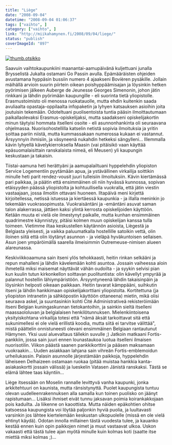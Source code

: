 ```yaml
---
title: "Liège"
date: "2008-09-04"
datetime: "2008-09-04 01:06:37"
tags: ["vaihto", ]
category: ["vaihto", ]
link: "http://miikahamynen.fi/2008/09/04/liege/"
status: "publish"
coverImageId: "897"
---
```


[![](/uploads/2008/09/thumb.otsikko7.jpg "thumb.otsikko")](http://miikahamynen.fi/2008/09/04/liege/thumb-otsikko-24/)

Saavuin vaihtokaupunkiini maanantai-aamupäivänä kuljettuani junalla Brysselistä Jukalta ostamani Go Passin avulla. Epämääräisten ohjeiden avustamana hyppäsin bussiin numero 4 ajaakseni Bovièren pysäkille. Jollain mäihällä arvioin suurin piirtein oikean poishyppäämisajan ja löysinkin hetken pyörimisen jälkeen Auberge de Jeunesse Georges Simenonin, johon jätin rinkkani ja lähdin pyörimään kaupungille - eli suorinta tietä yliopistolle. Erasmustoimisto oli menossa ruokatauolle, mutta ehdin kuitenkin saada avuliaalta opastaja-oppilaalta infopaketin ja lyhyen katsauksen asioihin joita joutuisin tekemään. Odoteltuani puolisentoista tuntia pääsin ilmoittautumaan paikallaolevaksi Erasmus-opiskelijaksi, mutta saadakseni opiskelijakortin minun täytyisi hommata itselleni osoite - eli asunnonhankinta oli seuraavana ohjelmassa. Nuorisohostellilla katselin netistä sopivia ilmoituksia ja yritin soittaa pariin niistä, mutta kummassakaan numerossa kukaan ei vastannut. Ärsyynnyin ihmisiin, ja väsyneenä nukahdin hetkeksi sängylleni... Illemmalla kävin lyhyellä kävelykierroksella Maasin (vai pitäisikö vaan käyttää epäsuomalaisittain ranskalaista nimeä, eli Meusen) yli kaupungin keskustaan ja takaisin.

Tiistai-aamuna heti herättyäni ja aamupalailtuani hyppelehdin yliopiston Service Logementiin pyytämään apua, ja ystävällinen virkailija soittikin minulle heti parit rendez-vousit juuri tulleisiin ilmoituksiin. Kävin kiertämässä pari paikkaa, ja päätin että ensimmäinen oli niin hyvässä kunnossa, sopivan etäisyyden päässä yliopistolta ja kohtuullisella vuokralla, että jätin viestin vastaajaan, jossa ilmoitin ottavani huoneen. Iltapäivä meni kirjettä kirjoitellessa, netissä istuessa ja kiertäessä kaupunkia - ja illalla meninkin jo tekemään vuokrasopimusta. Vuokraisäntäni ja -emäntäni asuvat saman talon alakerrassa, jättäen kaksi ylintä kerrosta opiskelijoiden käyttöön. Ketään muuta ei vielä ole ilmestynyt paikalle, mutta kunhan ensimmäinen quadrimestre käynnistyy, pitäisi kolmen muun opiskelijan kanssa tulla toimeen. Vietimme iltaa keskustellen käytännön asioista, Liègestä ja Belgiasta yleisesti, ja vaikka paluumatkalla hostellille satoikin vettä, olin iloinen siitä että olin löytänyt asunnon - ja vieläpä hyväkuntoisen sellaisen. Asun joen ympäröimällä saarella ilmeisimmin Outremeuse-nimisen alueen alareunassa.

Keskiviikkoaamuna sain itseni ylös tehokkaasti, heitin rinkan selkääni ja repun mahalleni ja lähdin kävelemään kohti asuntoa. Jossain vaiheessa aloin ihmetellä miksi maisemat näyttävät vähän oudoilta - ja syykin selvisi pian kun kuulin tutun kirkonkellon soittavan puolituntista: olin kävellyt ympyrää ja palannut hostellin lähiympäristöön. Ärsyyntyneenä lähdin takaisinpäin ja löysinkin helposti oikeaan paikkaan. Heitin tavarat kämppääni, suihkutin itseni ja lähdin hankkimaan opiskelijakorttiani yliopistolta. Kortitettuna (ja yliopiston intranetin ja sähköpostin käyttöön ottaneena) mietin, mikä olisi seuraava askel, ja suuntasinkin kohti Cité Administrativeä rekisteröimään itseni Belgian kuningaskunnan tietokantoihin, ja sainkin sieltä itselleni maassaololuvan ja belgialaisen henkilötunnuksen. Mielenkiintoisena yksityiskohtana virkailija totesi että "nämä äksät tarkoittavat sitä että sukunimellesi ei ole vielä erillistä koodia, mutta siitä ei tarvitse välittää", mistä päättelin onnistuneesti olevani ensimmäinen Belgiaan rantautunut Hämynen. Yksi uusi aluevaltaus tällekin suvulle ;) Jatkoin matkaani Fortis-pankkiin, jossa sain juuri ennen lounastaukoa luotua itselleni ilmaisen nuorisotilin. Viikon päästä saanen pankkikorttini ja pääsen maksamaan vuokraakin... Uuden asiakkaan lahjana sain vihreän Fortis-emblemoidun urheilukassin. Palasin asunnolle järjestämään paikkoja, hyppelehdin läheiseen Delhaizeen ostamaan ruokaa (pitää muistaa hankkia kanta-asiakaskortti jossain välissä) ja lueskelin Vatasen Jänistä ranskaksi. Tästä se elämä lähtee taas käyntiin...

Liège itsessään on Moselin rannalle levittyvä vanha kaupunki, jonka arkkitehtuuri on kaunista, mutta ränsistynyttä. Puolet kaupungista tuntuu olevan uudelleenrakennuksen alla samalla kun toinen puolisko on jäänyt rapistumaan... Lisäksi ihmiset eivät tunnu jaksavan poimia koirankakkojaan pois kaduilta. Ja liikenne on kaoottista. Mutta näiden epäkohtien ohitse katsoessa kaupungista voi löytää paljonkin hyviä puolia, ja luultavasti varsinkin jos lähtee kiertelemään keskustan ulkopuolelle (missä en ole vielä ehtinyt käydä). Odotan innolla millainen tästä vuodesta tulee, ja kauanko kestää ennen kuin opin paikkojen nimet ja muut vastaavat ulkoa. Uskon vakaasti että tästä tulee ajan myötä minulle kuin kolmas koti (saatte itse miettiä miksi kolmas ;)...
